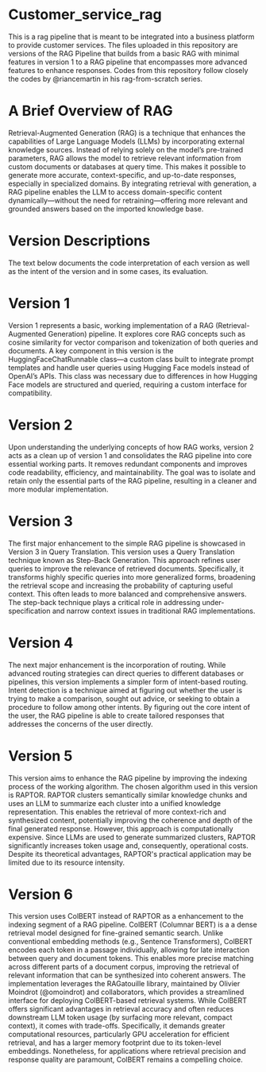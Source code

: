 # Customer_service_rag
This is a rag pipeline that is meant to be integrated into a business platform to provide customer services.
The files uploaded in this repository are versions of the RAG Pipeline that builds from a basic RAG with minimal features in version 1 to a RAG pipeline that encompasses more advanced features to enhance responses.
Codes from this repository follow closely the codes by @riancemartin in his rag-from-scratch series. 

# A Brief Overview of RAG
Retrieval-Augmented Generation (RAG) is a technique that enhances the capabilities of Large Language Models (LLMs) by incorporating external knowledge sources. Instead of relying solely on the model’s pre-trained parameters, RAG allows the model to retrieve relevant information from custom documents or databases at query time. This makes it possible to generate more accurate, context-specific, and up-to-date responses, especially in specialized domains.
By integrating retrieval with generation, a RAG pipeline enables the LLM to access domain-specific content dynamically—without the need for retraining—offering more relevant and grounded answers based on the imported knowledge base.

# Version Descriptions 
The text below documents the code interpretation of each version as well as the intent of the version and in some cases, its evaluation.

# Version 1
Version 1 represents a basic, working implementation of a RAG (Retrieval-Augmented Generation) pipeline. It explores core RAG concepts such as cosine similarity for vector comparison and tokenization of both queries and documents. A key component in this version is the HuggingFaceChatRunnable class—a custom class built to integrate prompt templates and handle user queries using Hugging Face models instead of OpenAI’s APIs. This class was necessary due to differences in how Hugging Face models are structured and queried, requiring a custom interface for compatibility.

# Version 2
Upon understanding the underlying concepts of how RAG works, version 2 acts as a clean up of version 1 and consolidates the RAG pipeline into core essential working parts. It removes redundant components and improves code readability, efficiency, and maintainability. The goal was to isolate and retain only the essential parts of the RAG pipeline, resulting in a cleaner and more modular implementation.

# Version 3 
The first major enhancement to the simple RAG pipeline is showcased in Version 3 in Query Translation. This version uses a Query Translation technique known as Step-Back Generation. This approach refines user queries to improve the relevance of retrieved documents. Specifically, it transforms highly specific queries into more generalized forms, broadening the retrieval scope and increasing the probability of capturing useful context. This often leads to more balanced and comprehensive answers. The step-back technique plays a critical role in addressing under-specification and narrow context issues in traditional RAG implementations.

# Version 4 
The next major enhancement is the incorporation of routing. While advanced routing strategies can direct queries to different databases or pipelines, this version implements a simpler form of intent-based routing. Intent detection is a technique aimed at figuring out whether the user is trying to make a comparison, sought out advice, or seeking to obtain a procedure to follow among other intents. By figuring out the core intent of the user, the RAG pipeline is able to create tailored responses that addresses the concerns of the user directly. 

# Version 5
This version aims to enhance the RAG pipeline by improving the indexing process of the working algorithm. The chosen algorithm used in this version is RAPTOR. RAPTOR clusters semantically similar knowledge chunks and uses an LLM to summarize each cluster into a unified knowledge representation. This enables the retrieval of more context-rich and synthesized content, potentially improving the coherence and depth of the final generated response. However, this approach is computationally expensive. Since LLMs are used to generate summarized clusters, RAPTOR significantly increases token usage and, consequently, operational costs. Despite its theoretical advantages, RAPTOR's practical application may be limited due to its resource intensity.

# Version 6
This version uses ColBERT instead of RAPTOR as a enhancement to the indexing segment of a RAG pipeline. ColBERT (Columnar BERT) is a a dense retrieval model designed for fine-grained semantic search. Unlike conventional embedding methods (e.g., Sentence Transformers), ColBERT encodes each token in a passage individually, allowing for late interaction between query and document tokens. This enables more precise matching across different parts of a document corpus, improving the retrieval of relevant information that can be synthesized into coherent answers.
The implementation leverages the RAGatouille library, maintained by Olivier Moindrot (@omoindrot) and collaborators, which provides a streamlined interface for deploying ColBERT-based retrieval systems. While ColBERT offers significant advantages in retrieval accuracy and often reduces downstream LLM token usage (by surfacing more relevant, compact context), it comes with trade-offs. Specifically, it demands greater computational resources, particularly GPU acceleration for efficient retrieval, and has a larger memory footprint due to its token-level embeddings. Nonetheless, for applications where retrieval precision and response quality are paramount, ColBERT remains a compelling choice.

